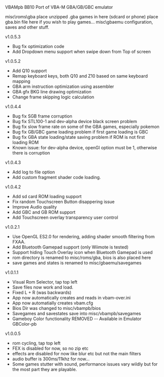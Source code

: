 VBAMpb BB10 Port of VBA-M GBA/GB/GBC emulator

misc\roms\gba        place unzipped .gba games in here (sdcard or phone)
                     place gba.bin file here if you wish to play games...
misc\gbaemu          configuration, saves and other stuff.

v1.0.5.3

- Bug fix optimization code
- Add Dropdown menu support when swipe down from Top of screen

v1.0.5.2

- Add Q10 support
- Remap keyboard keys, both Q10 and Z10 based on same keyboard mapping
- GBA arm instruction optimization using assembler
- GBA gfx BKG line drawing optimization
- Change frame skipping logic calculation

v1.0.4.4

- Bug fix SGB frame corruption
- Bug fix STL100-1 and dev-alpha device black screen problem
- Bug fix slow frame rate on some of the GBA games, especially pokemon
- Bug fix GB/GBC game loading problem if first game loading is GBC
- Bug fix GBA state loading/state saving problem if ROM is not first loading ROM
- Known issue: for dev-alpha device, openGl option must be 1, otherwise there is corruption

v1.0.4.3

- Add log to file option
- Add custom fragment shader code loading.

v1.0.4.2

- Add sd card ROM loading support
- Fix random Touchscreen Button disappering issue
- Improve Audio quality
- Add GBC and GB ROM support
- Add Touchscreen overlay transparency user control


v1.0.2.1

- Use OpenGL ES2.0 for rendering, adding shader smooth filtering from FXAA.
- Add Bluetooth Gamepad support (only Wiimote is tested)
- Support hiding Touch Overlay icon when Bluetooth Gamepad is used
- rom directory is renamed to misc/roms/gba, bios is also placed here
- save games and states is renamed to misc/gbaemu/savegames

v1.0.1.1

- Visual Rom Selector, tap top left
- Save files now work and load.
- Fixed L + R (was backwards)
- App now automatically creates and reads in vbam-over.ini
- App now automatially creates vbam.cfg
- Bios Dir was changed to misc/vbampb/bios
- Savegames and savestates save into misc/vbampb/savegames
- Gameboy Color functionality REMOVED -- Available in Emulator GBColor-pb


v1.0.0.5

- rom cycling, tap top left
- FEX is disabled for now, so no zip etc
- effects are disabled for now like blur etc but not the main filters 
- audio buffer is 300ms/11khz for now... 
- Some games stutter with sound, performance issues vary wildly but for
  the most part they are playable.
